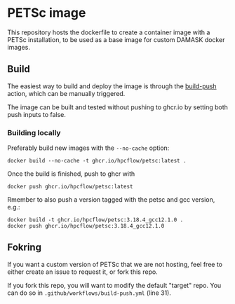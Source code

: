 # PETSc image

This repository hosts the dockerfile to create a container image with a PETSc installation, to be used as a base image for custom DAMASK docker images.

## Build

The easiest way to build and deploy the image is through the [build-push](https://github.com/hpcflow/petsc-image/actions/workflows/build-push.yml) action, which can be manually triggered.

The image can be built and tested without pushing to ghcr.io by setting both push inputs to false.

### Building locally

Preferably build new images with the `--no-cache` option:
```
docker build --no-cache -t ghcr.io/hpcflow/petsc:latest .
```
Once the build is finished, push to ghcr with
```
docker push ghcr.io/hpcflow/petsc:latest
```
Rmember to also push a version tagged with the petsc and gcc version, e.g.:
```
docker build -t ghcr.io/hpcflow/petsc:3.18.4_gcc12.1.0 .
docker push ghcr.io/hpcflow/petsc:3.18.4_gcc12.1.0
```

## Fokring

If you want a custom version of PETSc that we are not hosting, feel free to either create an issue to request it, or fork this repo.

If you fork this repo, you will want to modify the default "target" repo. You can do so in `.github/workflows/build-push.yml` (line 31).

